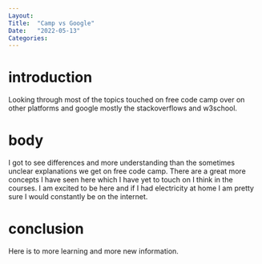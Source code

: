 ```yaml
---
Layout:
Title:  "Camp vs Google"
Date:   "2022-05-13"
Categories:
---
```

# introduction
Looking through most of the topics touched on free code camp over on other platforms and google mostly the stackoverflows and w3school. 


# body
I got to see differences and more understanding than the sometimes unclear explanations we get on free code camp. There are a great more concepts I have seen here which I have yet to touch on I think in the courses. I am excited to be here and if I had electricity at home I am pretty sure I would constantly be on the internet.



# conclusion
Here is to more learning and more new information.